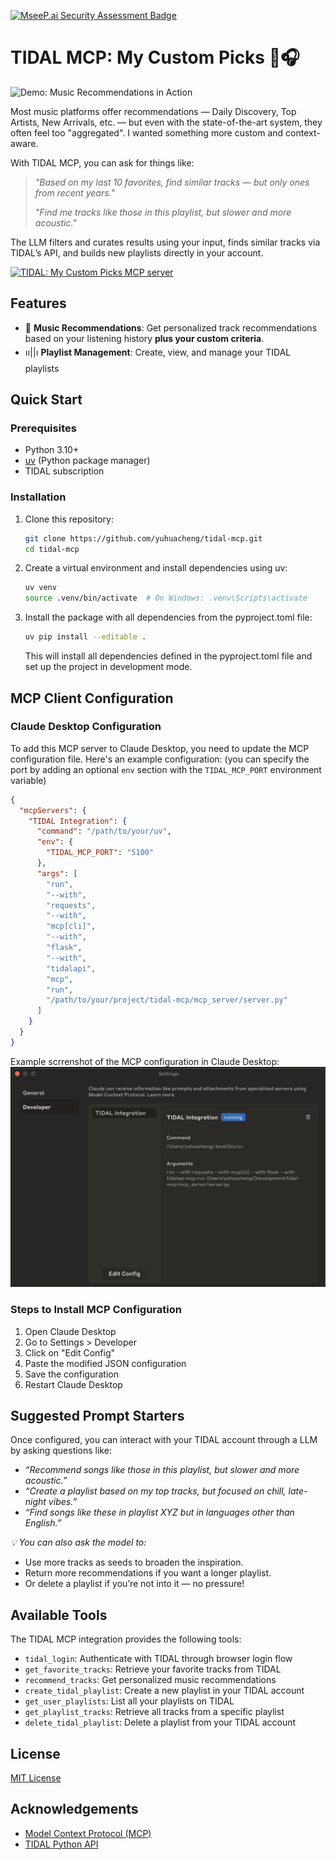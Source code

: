 [![MseeP.ai Security Assessment Badge](https://mseep.net/pr/yuhuacheng-tidal-mcp-badge.png)](https://mseep.ai/app/yuhuacheng-tidal-mcp)

# TIDAL MCP: My Custom Picks 🌟🎧

![Demo: Music Recommendations in Action](./assets/tidal_mcp_demo.gif)

Most music platforms offer recommendations — Daily Discovery, Top Artists, New Arrivals, etc. — but even with the state-of-the-art system, they often feel too "aggregated". I wanted something more custom and context-aware.

With TIDAL MCP, you can ask for things like:
> *"Based on my last 10 favorites, find similar tracks — but only ones from recent years."*
>
> *"Find me tracks like those in this playlist, but slower and more acoustic."*

The LLM filters and curates results using your input, finds similar tracks via TIDAL’s API, and builds new playlists directly in your account.

<a href="https://glama.ai/mcp/servers/@yuhuacheng/tidal-mcp">
  <img width="400" height="200" src="https://glama.ai/mcp/servers/@yuhuacheng/tidal-mcp/badge" alt="TIDAL: My Custom Picks MCP server" />
</a>

## Features

- 🌟 **Music Recommendations**: Get personalized track recommendations based on your listening history **plus your custom criteria**.
- ၊၊||၊ **Playlist Management**: Create, view, and manage your TIDAL playlists

## Quick Start

### Prerequisites

- Python 3.10+
- [uv](https://github.com/astral-sh/uv) (Python package manager)
- TIDAL subscription

### Installation

1. Clone this repository:
   ```bash
   git clone https://github.com/yuhuacheng/tidal-mcp.git
   cd tidal-mcp
   ```

2. Create a virtual environment and install dependencies using uv:
   ```bash
   uv venv
   source .venv/bin/activate  # On Windows: .venv\Scripts\activate
   ```

3. Install the package with all dependencies from the pyproject.toml file:
   ```bash
   uv pip install --editable .
   ```

   This will install all dependencies defined in the pyproject.toml file and set up the project in development mode.


## MCP Client Configuration

### Claude Desktop Configuration

To add this MCP server to Claude Desktop, you need to update the MCP configuration file. Here's an example configuration:
(you can specify the port by adding an optional `env` section with the `TIDAL_MCP_PORT` environment variable)

```json
{
  "mcpServers": {
    "TIDAL Integration": {
      "command": "/path/to/your/uv",
      "env": {
        "TIDAL_MCP_PORT": "5100"
      },
      "args": [
        "run",
        "--with",
        "requests",
        "--with",
        "mcp[cli]",
        "--with",
        "flask",
        "--with",
        "tidalapi",
        "mcp",
        "run",
        "/path/to/your/project/tidal-mcp/mcp_server/server.py"
      ]
    }
  }
}
```

Example scrrenshot of the MCP configuration in Claude Desktop:
![Claude MCP Configuration](./assets/claude_desktop_config.png)

### Steps to Install MCP Configuration

1. Open Claude Desktop
2. Go to Settings > Developer
3. Click on "Edit Config"
4. Paste the modified JSON configuration
5. Save the configuration
6. Restart Claude Desktop

## Suggested Prompt Starters
Once configured, you can interact with your TIDAL account through a LLM by asking questions like:

- *“Recommend songs like those in this playlist, but slower and more acoustic.”*
- *“Create a playlist based on my top tracks, but focused on chill, late-night vibes.”*
- *“Find songs like these in playlist XYZ but in languages other than English.”*

*💡 You can also ask the model to:*
- Use more tracks as seeds to broaden the inspiration.
- Return more recommendations if you want a longer playlist.
- Or delete a playlist if you’re not into it — no pressure!

## Available Tools

The TIDAL MCP integration provides the following tools:

- `tidal_login`: Authenticate with TIDAL through browser login flow
- `get_favorite_tracks`: Retrieve your favorite tracks from TIDAL
- `recommend_tracks`: Get personalized music recommendations
- `create_tidal_playlist`: Create a new playlist in your TIDAL account
- `get_user_playlists`: List all your playlists on TIDAL
- `get_playlist_tracks`: Retrieve all tracks from a specific playlist
- `delete_tidal_playlist`: Delete a playlist from your TIDAL account

## License

[MIT License](LICENSE)

## Acknowledgements

- [Model Context Protocol (MCP)](https://github.com/modelcontextprotocol/python-sdk)
- [TIDAL Python API](https://github.com/tamland/python-tidal)